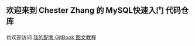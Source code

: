 ## 欢迎来到 Chester Zhang 的 MySQL快速入门 代码仓库
####
也欢迎访问 [我的配套 GitBook 图文教程](https://chesterzhang666.gitbook.io/intro-mysql/)


